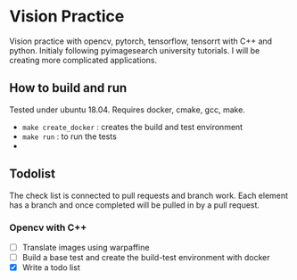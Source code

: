 # Vision Practice

Vision practice with opencv, pytorch, tensorflow, tensorrt with C++ and python. Initialy following pyimagesearch university tutorials.
I will be creating more complicated applications.

## How to build and run
Tested under ubuntu 18.04. Requires docker, cmake, gcc, make. 

- `make create_docker` : creates the build and test environment
- `make run` : to run the tests
- 
## Todolist
The check list is connected to pull requests and branch work. Each element has a branch and once completed will be pulled in by a pull request.


### Opencv with C++
- [ ] Translate images using warpaffine
- [ ] Build a base test and create the build-test environment with docker
- [x] Write a todo list
